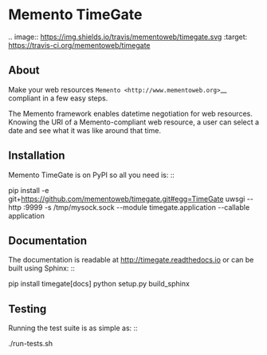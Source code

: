 Memento TimeGate
================

.. image:: https://img.shields.io/travis/mementoweb/timegate.svg
           :target: https://travis-ci.org/mementoweb/timegate

About
-----

Make your web resources `Memento <http://www.mementoweb.org>`__ compliant in a
few easy steps.

The Memento framework enables datetime negotiation for web resources.
Knowing the URI of a Memento-compliant web resource, a user can select a
date and see what it was like around that time.

Installation
------------

Memento TimeGate is on PyPI so all you need is: ::

  pip install -e git+https://github.com/mementoweb/timegate.git#egg=TimeGate
  uwsgi --http :9999 -s /tmp/mysock.sock --module timegate.application --callable application


Documentation
-------------

The documentation is readable at http://timegate.readthedocs.io or can be built
using Sphinx: ::

  pip install timegate[docs]
  python setup.py build_sphinx


Testing
-------

Running the test suite is as simple as: ::

  ./run-tests.sh
